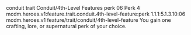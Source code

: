 <ability>
  <metadata>
    <class>conduit</class>
    <feature_type>trait</feature_type>
    <file_dpath>Conduit/4th-Level Features</file_dpath>
    <item_id>perk</item_id>
    <item_index>06</item_index>
    <item_name>Perk</item_name>
    <level>4</level>
    <scc>mcdm.heroes.v1:feature.trait.conduit.4th-level-feature:perk</scc>
    <scdc>1.1.1:5.1.3.10:06</scdc>
    <source>mcdm.heroes.v1</source>
    <type>feature/trait/conduit/4th-level-feature</type>
  </metadata>
  <effects>
    <effect type="mundane">You gain one crafting, lore, or supernatural perk of your choice.</effect>
  </effects>
</ability>
